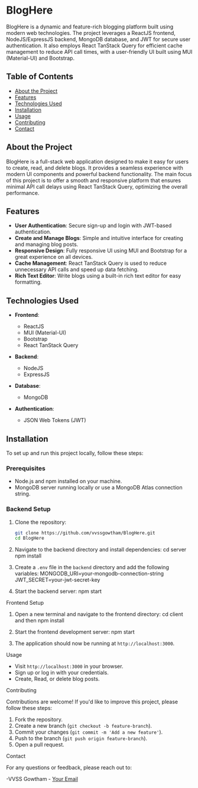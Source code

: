 # BlogHere

BlogHere is a dynamic and feature-rich blogging platform built using modern web technologies. The project leverages a ReactJS frontend, NodeJS/ExpressJS backend, MongoDB database, and JWT for secure user authentication. It also employs React TanStack Query for efficient cache management to reduce API call times, with a user-friendly UI built using MUI (Material-UI) and Bootstrap.

## Table of Contents

- [About the Project](#about-the-project)
- [Features](#features)
- [Technologies Used](#technologies-used)
- [Installation](#installation)
- [Usage](#usage)
- [Contributing](#contributing)
- [Contact](#contact)

## About the Project

BlogHere is a full-stack web application designed to make it easy for users to create, read, and delete blogs. It provides a seamless experience with modern UI components and powerful backend functionality. The main focus of this project is to offer a smooth and responsive platform that ensures minimal API call delays using React TanStack Query, optimizing the overall performance.

## Features

- **User Authentication**: Secure sign-up and login with JWT-based authentication.
- **Create and Manage Blogs**: Simple and intuitive interface for creating and managing blog posts.
- **Responsive Design**: Fully responsive UI using MUI and Bootstrap for a great experience on all devices.
- **Cache Management**: React TanStack Query is used to reduce unnecessary API calls and speed up data fetching.
- **Rich Text Editor**: Write blogs using a built-in rich text editor for easy formatting.

## Technologies Used

- **Frontend**: 
  - ReactJS
  - MUI (Material-UI)
  - Bootstrap
  - React TanStack Query

- **Backend**:
  - NodeJS
  - ExpressJS

- **Database**:
  - MongoDB

- **Authentication**:
  - JSON Web Tokens (JWT)

## Installation

To set up and run this project locally, follow these steps:

### Prerequisites
- Node.js and npm installed on your machine.
- MongoDB server running locally or use a MongoDB Atlas connection string.

### Backend Setup
1. Clone the repository:
   ```bash
   git clone https://github.com/vvssgowtham/BlogHere.git
   cd BlogHere

2. Navigate to the backend directory and install dependencies:
   cd server
   npm install

3. Create a `.env` file in the `backend` directory and add the following variables:
   MONGODB_URI=your-mongodb-connection-string
   JWT_SECRET=your-jwt-secret-key

4. Start the backend server:
   npm start

Frontend Setup
1. Open a new terminal and navigate to the frontend directory: cd client and then npm install

2. Start the frontend development server: npm start

3. The application should now be running at `http://localhost:3000`.

Usage

- Visit `http://localhost:3000` in your browser.
- Sign up or log in with your credentials.
- Create, Read, or delete blog posts.

Contributing

Contributions are welcome! If you'd like to improve this project, please follow these steps:
1. Fork the repository.
2. Create a new branch (`git checkout -b feature-branch`).
3. Commit your changes (`git commit -m 'Add a new feature'`).
4. Push to the branch (`git push origin feature-branch`).
5. Open a pull request.

Contact

For any questions or feedback, please reach out to:

-VVSS Gowtham - [Your Email](mailto:gowthamvvss@gmail.com)
